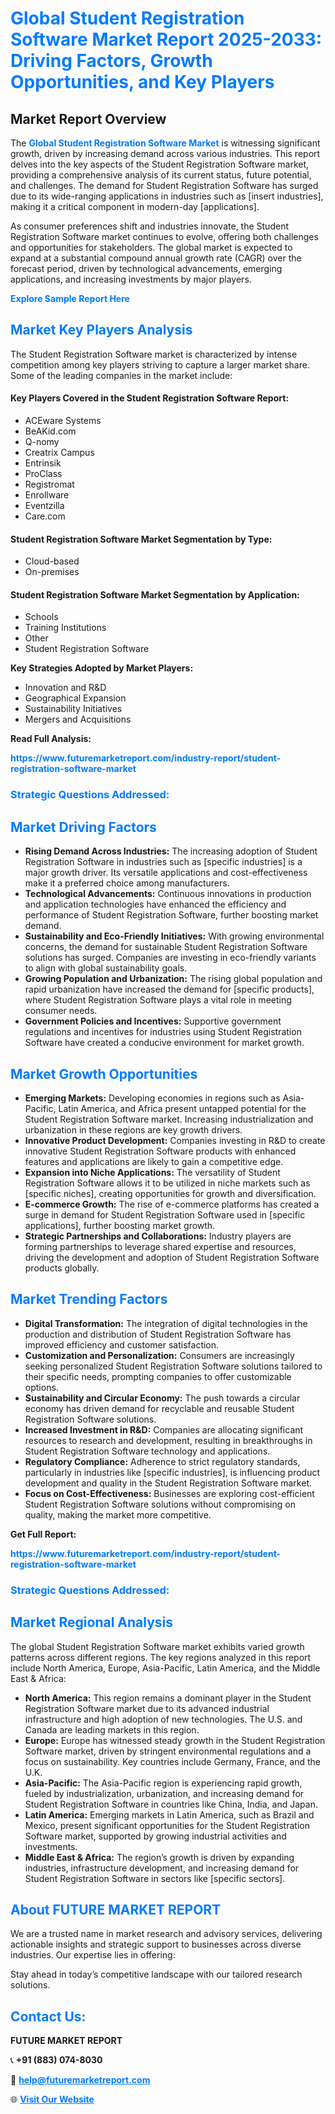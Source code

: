 <h1 style="color: #007BFF;">Global Student Registration Software Market Report 2025-2033: Driving Factors, Growth Opportunities, and Key Players</h1>

<section id="overview">
<h2>Market Report Overview</h2>
<p>The <a href="https://www.futuremarketreport.com/industry-report/student-registration-software-market" style="color: #007BFF; text-decoration: none;"><strong>Global Student Registration Software Market</strong></a> is witnessing significant growth, driven by increasing demand across various industries. This report delves into the key aspects of the Student Registration Software market, providing a comprehensive analysis of its current status, future potential, and challenges. The demand for Student Registration Software has surged due to its wide-ranging applications in industries such as [insert industries], making it a critical component in modern-day [applications].</p>
<p>As consumer preferences shift and industries innovate, the Student Registration Software market continues to evolve, offering both challenges and opportunities for stakeholders. The global market is expected to expand at a substantial compound annual growth rate (CAGR) over the forecast period, driven by technological advancements, emerging applications, and increasing investments by major players.</p>
</section>

<section id="overview">
<p><a href="https://www.futuremarketreport.com/request-sample/reportId=111258" style="color: #007BFF; text-decoration: none;"><strong>Explore Sample Report Here</strong></a></p>
</section>

<section id="key-players">
<h2 style="color: #007BFF;">Market Key Players Analysis</h2>
<p>The Student Registration Software market is characterized by intense competition among key players striving to capture a larger market share. Some of the leading companies in the market include:</p>
<h4>Key Players Covered in the Student Registration Software Report:</h4>
<ul><li>ACEware Systems</li><li>BeAKid.com</li><li>Q-nomy</li><li>Creatrix Campus</li><li>Entrinsik</li><li>ProClass</li><li>Registromat</li><li>Enrollware</li><li>Eventzilla</li><li>Care.com</li></ul>
<h4>Student Registration Software Market Segmentation by Type:</h4>
<ul><li>Cloud-based</li><li>On-premises</li></ul>

<h4>Student Registration Software Market Segmentation by Application:</h4>
<ul><li>Schools</li><li>Training Institutions</li><li>Other</li><li>Student Registration Software</li></ul>
<p><strong>Key Strategies Adopted by Market Players:</strong></p>
<ul>
<li>Innovation and R&D</li>
<li>Geographical Expansion</li>
<li>Sustainability Initiatives</li>
<li>Mergers and Acquisitions</li>
</ul>
</section>

<section>
<p><strong>Read Full Analysis: </strong></p><a href="https://www.futuremarketreport.com/industry-report/student-registration-software-market" style="color: #007BFF; text-decoration: none;"><strong>https://www.futuremarketreport.com/industry-report/student-registration-software-market</strong></a>
<h3 style="color: #007BFF;">Strategic Questions Addressed:</h3>
</section>

<section id="driving-factors">
<h2 style="color: #007BFF;">Market Driving Factors</h2>
<ul>
<li><strong>Rising Demand Across Industries:</strong> The increasing adoption of Student Registration Software in industries such as [specific industries] is a major growth driver. Its versatile applications and cost-effectiveness make it a preferred choice among manufacturers.</li>
<li><strong>Technological Advancements:</strong> Continuous innovations in production and application technologies have enhanced the efficiency and performance of Student Registration Software, further boosting market demand.</li>
<li><strong>Sustainability and Eco-Friendly Initiatives:</strong> With growing environmental concerns, the demand for sustainable Student Registration Software solutions has surged. Companies are investing in eco-friendly variants to align with global sustainability goals.</li>
<li><strong>Growing Population and Urbanization:</strong> The rising global population and rapid urbanization have increased the demand for [specific products], where Student Registration Software plays a vital role in meeting consumer needs.</li>
<li><strong>Government Policies and Incentives:</strong> Supportive government regulations and incentives for industries using Student Registration Software have created a conducive environment for market growth.</li>
</ul>
</section>

<section id="growth-opportunities">
<h2 style="color: #007BFF;">Market Growth Opportunities</h2>
<ul>
<li><strong>Emerging Markets:</strong> Developing economies in regions such as Asia-Pacific, Latin America, and Africa present untapped potential for the Student Registration Software market. Increasing industrialization and urbanization in these regions are key growth drivers.</li>
<li><strong>Innovative Product Development:</strong> Companies investing in R&D to create innovative Student Registration Software products with enhanced features and applications are likely to gain a competitive edge.</li>
<li><strong>Expansion into Niche Applications:</strong> The versatility of Student Registration Software allows it to be utilized in niche markets such as [specific niches], creating opportunities for growth and diversification.</li>
<li><strong>E-commerce Growth:</strong> The rise of e-commerce platforms has created a surge in demand for Student Registration Software used in [specific applications], further boosting market growth.</li>
<li><strong>Strategic Partnerships and Collaborations:</strong> Industry players are forming partnerships to leverage shared expertise and resources, driving the development and adoption of Student Registration Software products globally.</li>
</ul>
</section>

<section id="trending-factors">
<h2 style="color: #007BFF;">Market Trending Factors</h2>
<ul>
<li><strong>Digital Transformation:</strong> The integration of digital technologies in the production and distribution of Student Registration Software has improved efficiency and customer satisfaction.</li>
<li><strong>Customization and Personalization:</strong> Consumers are increasingly seeking personalized Student Registration Software solutions tailored to their specific needs, prompting companies to offer customizable options.</li>
<li><strong>Sustainability and Circular Economy:</strong> The push towards a circular economy has driven demand for recyclable and reusable Student Registration Software solutions.</li>
<li><strong>Increased Investment in R&D:</strong> Companies are allocating significant resources to research and development, resulting in breakthroughs in Student Registration Software technology and applications.</li>
<li><strong>Regulatory Compliance:</strong> Adherence to strict regulatory standards, particularly in industries like [specific industries], is influencing product development and quality in the Student Registration Software market.</li>
<li><strong>Focus on Cost-Effectiveness:</strong> Businesses are exploring cost-efficient Student Registration Software solutions without compromising on quality, making the market more competitive.</li>
</ul>
</section>

<section>
<p><strong>Get Full Report: </strong></p><a href="https://www.futuremarketreport.com/industry-report/student-registration-software-market" style="color: #007BFF; text-decoration: none;"><strong>https://www.futuremarketreport.com/industry-report/student-registration-software-market</strong></a>
<h3 style="color: #007BFF;">Strategic Questions Addressed:</h3>
</section>


<section id="regional-analysis">
<h2 style="color: #007BFF;">Market Regional Analysis</h2>
<p>The global Student Registration Software market exhibits varied growth patterns across different regions. The key regions analyzed in this report include North America, Europe, Asia-Pacific, Latin America, and the Middle East & Africa:</p>
<ul>
<li><strong>North America:</strong> This region remains a dominant player in the Student Registration Software market due to its advanced industrial infrastructure and high adoption of new technologies. The U.S. and Canada are leading markets in this region.</li>
<li><strong>Europe:</strong> Europe has witnessed steady growth in the Student Registration Software market, driven by stringent environmental regulations and a focus on sustainability. Key countries include Germany, France, and the U.K.</li>
<li><strong>Asia-Pacific:</strong> The Asia-Pacific region is experiencing rapid growth, fueled by industrialization, urbanization, and increasing demand for Student Registration Software in countries like China, India, and Japan.</li>
<li><strong>Latin America:</strong> Emerging markets in Latin America, such as Brazil and Mexico, present significant opportunities for the Student Registration Software market, supported by growing industrial activities and investments.</li>
<li><strong>Middle East & Africa:</strong> The region’s growth is driven by expanding industries, infrastructure development, and increasing demand for Student Registration Software in sectors like [specific sectors].</li>
</ul>
</section>

<footer>
<h2 style="color: #007BFF;">About FUTURE MARKET REPORT</h2>
<p>We are a trusted name in market research and advisory services, delivering actionable insights and strategic support to businesses across diverse industries. Our expertise lies in offering:</p>

<p>Stay ahead in today’s competitive landscape with our tailored research solutions.</p>

<h2 style="color: #007BFF;">Contact Us:</h2>
<p><strong>FUTURE MARKET REPORT</strong></p>
<p>📞 <strong>+91 (883) 074-8030</strong></p>
<p>📧 <strong><a href="mailto:help@futuremarketreport.com" style="color: #007BFF;">help@futuremarketreport.com</a></strong></p>
<p>🌐 <strong><a href="https://www.futuremarketreport.com/" style="color: #007BFF;">Visit Our Website</a></strong></p>
</footer>